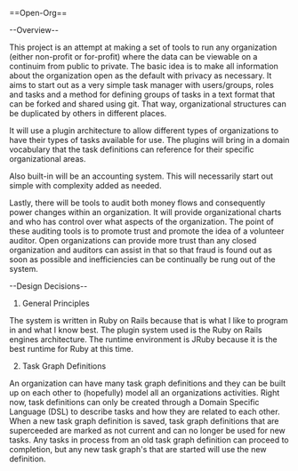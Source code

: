 ==Open-Org==

--Overview--

This project is an attempt at making a set of tools to run any organization
(either non-profit or for-profit) where the data can be viewable on a
continuim from public to private. The basic idea is to make all information
about the organization open as
the default with privacy as necessary. It aims to start out as a very
simple task manager with users/groups, roles and tasks and a method for
defining groups of tasks in a text format that can be forked and shared
using git. That way, organizational structures can be duplicated by others
in different places.

It will use a plugin architecture to allow different types of organizations
to have their types of tasks available for use. The plugins will bring in
a domain vocabulary that the task definitions can reference for their 
specific organizational areas.

Also built-in will be an accounting system. This will necessarily start
out simple with complexity added as needed. 

Lastly, there will be tools to audit both money flows and consequently
power changes within an organization. It will provide organizational charts
and who has control over what aspects of the organization. The point of these auditing tools is to promote trust and promote the idea of a volunteer
auditor. Open organizations can provide more trust than any closed
organization and auditors can assist in that so that fraud is found out as
soon as possible and inefficiencies can be continually be rung out of the
system.

--Design Decisions--

1. General Principles

The system is written in Ruby on Rails because that is what I like to 
program in and what I know best. The plugin system used is the Ruby on 
Rails engines architecture. The runtime environment is JRuby because it
is the best runtime for Ruby at this time.

2. Task Graph Definitions

An organization can have many task graph definitions and they can be 
built up on each other to (hopefully) model all an organizations activities.
Right now, task definitions can only be created through a Domain Specific
Language (DSL) to describe tasks and how they are related to each other.
When a new task graph definition is saved, task graph definitions that are
superceeded are marked as not current and can no longer be used for new
tasks. Any tasks in process from an old task graph definition can proceed
to completion, but any new task graph's that are started will use the
new definition.







